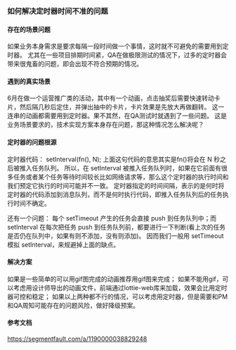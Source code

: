 ### 如何解决定时器时间不准的问题

#### 存在的场景问题
如果业务本身需求是要求每隔一段时间做一个事情，这时就不可避免的需要用到定时器。
尤其在一些项目排期时间紧，QA在做极限测试的情况下，过多的定时器会带来很鬼畜的问题，即会出现不符合预期的情况。

#### 遇到的真实场景
6月在做一个运营推广类的活动，其中有一个动画，点击抽奖后需要快速转动卡片，然后隔几秒后定住，并弹出抽中的卡片，卡片效果是先放大再做翻转。
这一连串的动画都需要用到定时器。果不其然，在QA测试时就遇到了一些问题。
这是业务场景要求的，技术实现方案本身存在问题，那这种情况怎么解决呢？


#### 定时器的问题根源
定时器代码：
setInterval(fn(), N);
上面这句代码的意思其实是fn()将会在 N 秒之后被推入任务队列。
所以，在 setInterval 被推入任务队列时，如果在它前面有很多任务或者某个任务等待时间较长比如网络请求等，那么这个定时器的执行时间和我们预定它执行的时间可能并不一致。
定时器指定的时间间隔，表示的是何时将定时器的代码添加到消息队列，而不是何时执行代码，即推入任务队列后的任务执行时间不确定。

还有一个问题：
每个 setTimeout 产生的任务会直接 push 到任务队列中；而 setInterval 在每次把任务 push 到任务队列前，都要进行一下判断(看上次的任务是否仍在队列中，如果有则不添加，没有则添加)。
因而我们一般用 setTimeout 模拟 setInterval，来规避掉上面的缺点。

#### 解决方案
如果是一些简单的可以用gif图完成的动画推荐用gif图来完成；
如果不能用gif，可以考虑用设计师导出的动画文件，前端通过lottie-web库来加载，效果会比用定时器可控和稳定；
如果以上两种都不行的情况，可以考虑用定时器，但是需要和PM和QA周知可能存在的问题风险，做好降级预案。


#### 参考文档
https://segmentfault.com/a/1190000038829248